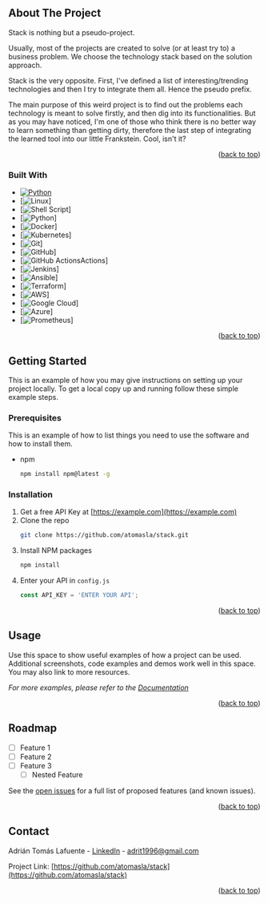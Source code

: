 <div id="top"></div>




<!-- ABOUT THE PROJECT -->
## About The Project

Stack is nothing but a pseudo-project.

Usually, most of the projects are created to solve (or at least try to) a business problem. We choose the technology stack based on the solution approach.

Stack is the very opposite. First, I've defined a list of interesting/trending technologies and then I try to integrate them all. Hence the pseudo prefix.
 
The main purpose of this weird project is to find out the problems each technology is meant to solve firstly, and then dig into its functionalities.
But as you may have noticed, I'm one of those who think there is no better way to learn something than getting dirty, therefore the last step of integrating the learned tool into our little Frankstein. Cool, isn't it?



<p align="right">(<a href="#top">back to top</a>)</p>



### Built With


* [![Python][Python]][Python-url]
* [![Linux][Linux]]
* [![Shell Script][Shell Script]]
* [![Python][Python]]
* [![Docker][Docker]]
* [![Kubernetes][Kubernetes]]
* [![Git][Git]]
* [![GitHub][GitHub]]
* [![GitHub Actions][Github ]Actions]
* [![Jenkins][Jenkins]]
* [![Ansible][Ansible]]
* [![Terraform][Terraform]]
* [![AWS][AWS]]
* [![Google Cloud][Google Cloud]]
* [![Azure][Azure]]
* [![Prometheus][Prometheus]]


<p align="right">(<a href="#top">back to top</a>)</p>



<!-- GETTING STARTED -->
## Getting Started

This is an example of how you may give instructions on setting up your project locally.
To get a local copy up and running follow these simple example steps.

### Prerequisites

This is an example of how to list things you need to use the software and how to install them.
* npm
  ```sh
  npm install npm@latest -g
  ```

### Installation

1. Get a free API Key at [https://example.com](https://example.com)
2. Clone the repo
   ```sh
   git clone https://github.com/atomasla/stack.git
   ```
3. Install NPM packages
   ```sh
   npm install
   ```
4. Enter your API in `config.js`
   ```js
   const API_KEY = 'ENTER YOUR API';
   ```

<p align="right">(<a href="#top">back to top</a>)</p>



<!-- USAGE EXAMPLES -->
## Usage

Use this space to show useful examples of how a project can be used. Additional screenshots, code examples and demos work well in this space. You may also link to more resources.

_For more examples, please refer to the [Documentation](https://example.com)_

<p align="right">(<a href="#top">back to top</a>)</p>



<!-- ROADMAP -->
## Roadmap

- [ ] Feature 1
- [ ] Feature 2
- [ ] Feature 3
    - [ ] Nested Feature

See the [open issues](https://github.com/atomasla/stack/issues) for a full list of proposed features (and known issues).

<p align="right">(<a href="#top">back to top</a>)</p>




<!-- CONTACT -->
## Contact

Adrián Tomás Lafuente - [LinkedIn](https://linkedin.com/in/adrián-tomás-lafuente-6735a6188) - adrit1996@gmail.com

Project Link: [https://github.com/atomasla/stack](https://github.com/atomasla/stack)

<p align="right">(<a href="#top">back to top</a>)</p>





<!-- MARKDOWN LINKS & IMAGES -->
[issues-shield]: https://img.shields.io/github/issues/atomasla/stack.svg?style=for-the-badge
[issues-url]: https://github.com/atomasla/stack/issues
[linkedin-shield]: https://img.shields.io/badge/-LinkedIn-black.svg?style=for-the-badge&logo=linkedin&colorB=555
[linkedin-url]: https://linkedin.com/in/adrián-tomás-lafuente-6735a6188
[stack-screenshot]: images/stack-screenshot.jpeg



[Linux]: https://img.shields.io/badge/Linux-FCC624?style=for-the-badge&logo=linux&logoColor=black
[Shell Script]: https://img.shields.io/badge/shell_script-%23121011.svg?style=for-the-badge&logo=gnu-bash&logoColor=white
[Python]: https://img.shields.io/badge/python-3670A0?style=for-the-badge&logo=python&logoColor=ffdd54
[Python-url]: https://www.python.org
[Docker]: https://img.shields.io/badge/docker-%230db7ed.svg?style=for-the-badge&logo=docker&logoColor=white
[Kubernetes]: https://img.shields.io/badge/kubernetes-%23326ce5.svg?style=for-the-badge&logo=kubernetes&logoColor=white
[Git]: https://img.shields.io/badge/git-%23F05033.svg?style=for-the-badge&logo=git&logoColor=white
[GitHub]: https://img.shields.io/badge/github-%23121011.svg?style=for-the-badge&logo=github&logoColor=white
[GitHub Actions]: https://img.shields.io/badge/github%20actions-%232671E5.svg?style=for-the-badge&logo=githubactions&logoColor=white
[Jenkins]: https://img.shields.io/badge/jenkins-%232C5263.svg?style=for-the-badge&logo=jenkins&logoColor=white
[Ansible]: https://img.shields.io/badge/ansible-%231A1918.svg?style=for-the-badge&logo=ansible&logoColor=white
[Terraform]: https://img.shields.io/badge/terraform-%235835CC.svg?style=for-the-badge&logo=terraform&logoColor=white
[AWS]: https://img.shields.io/badge/AWS-%23FF9900.svg?style=for-the-badge&logo=amazon-aws&logoColor=white
[Google Cloud]: https://img.shields.io/badge/GoogleCloud-%234285F4.svg?style=for-the-badge&logo=google-cloud&logoColor=white
[Azure]: https://img.shields.io/badge/azure-%230072C6.svg?style=for-the-badge&logo=microsoftazure&logoColor=white
[Prometheus]: https://img.shields.io/badge/Prometheus-E6522C?style=for-the-badge&logo=Prometheus&logoColor=white